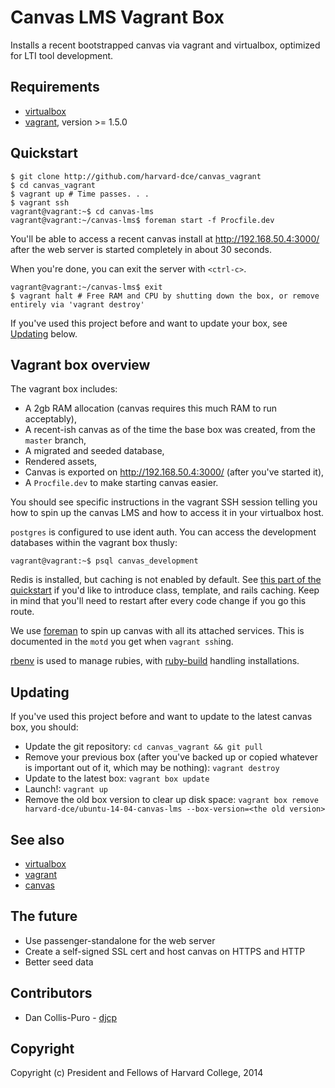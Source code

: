 # Canvas LMS Vagrant Box

Installs a recent bootstrapped canvas via vagrant and virtualbox, optimized for
LTI tool development.

## Requirements

* [virtualbox](http://virtualbox.org)
* [vagrant](http://vagrantup.com), version >= 1.5.0

## Quickstart

    $ git clone http://github.com/harvard-dce/canvas_vagrant
    $ cd canvas_vagrant
    $ vagrant up # Time passes. . .
    $ vagrant ssh
    vagrant@vagrant:~$ cd canvas-lms
    vagrant@vagrant:~/canvas-lms$ foreman start -f Procfile.dev 

You'll be able to access a recent canvas install at http://192.168.50.4:3000/
after the web server is started completely in about 30 seconds.

When you're done, you can exit the server with `<ctrl-c>`.

    vagrant@vagrant:~/canvas-lms$ exit
    $ vagrant halt # Free RAM and CPU by shutting down the box, or remove entirely via 'vagrant destroy'

If you've used this project before and want to update your box, see
[Updating](#updating) below.

## Vagrant box overview

The vagrant box includes:

* A 2gb RAM allocation (canvas requires this much RAM to run acceptably),
* A recent-ish canvas as of the time the base box was created, from the
  `master` branch,
* A migrated and seeded database,
* Rendered assets,
* Canvas is exported on http://192.168.50.4:3000/ (after you've started it),
* A `Procfile.dev` to make starting canvas easier.

You should see specific instructions in the vagrant SSH session telling you
how to spin up the canvas LMS and how to access it in your virtualbox host.

`postgres` is configured to use ident auth. You can access the development
databases within the vagrant box thusly:

    vagrant@vagrant:~$ psql canvas_development

Redis is installed, but caching is not enabled by default. See [this part of the
quickstart](https://github.com/instructure/canvas-lms/wiki/Quick-Start#performance-tweaks)
if you'd like to introduce class, template, and rails caching. Keep in mind
that you'll need to restart after every code change if you go this route.

We use [foreman](https://github.com/ddollar/foreman) to spin up canvas with all
its attached services. This is documented in the `motd` you get when `vagrant
ssh`ing.

[rbenv](https://github.com/sstephenson/rbenv) is used to manage rubies, with
[ruby-build](https://github.com/sstephenson/ruby-build) handling installations.

## Updating

If you've used this project before and want to update to the latest canvas box,
you should:

* Update the git repository: `cd canvas_vagrant && git pull`
* Remove your previous box (after you've backed up or copied whatever is
  important out of it, which may be nothing): `vagrant destroy`
* Update to the latest box: `vagrant box update`
* Launch!: `vagrant up`
* Remove the old box version to clear up disk space: `vagrant box remove
  harvard-dce/ubuntu-14-04-canvas-lms --box-version=<the old version>`

## See also

* [virtualbox](http://virtualbox.org)
* [vagrant](http://vagrantup.com)
* [canvas](http://github.com/instructure/canvas-lms)

## The future

* Use passenger-standalone for the web server
* Create a self-signed SSL cert and host canvas on HTTPS and HTTP
* Better seed data

## Contributors

* Dan Collis-Puro - [djcp](http://github.com/djcp)

## Copyright

Copyright (c) President and Fellows of Harvard College, 2014
